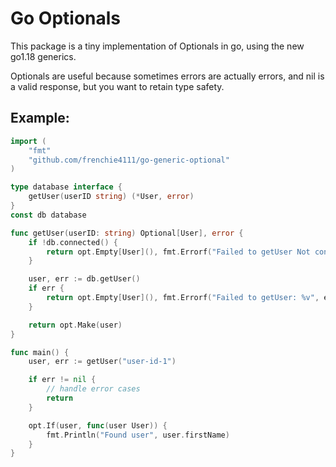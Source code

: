# Go Optionals

This package is a tiny implementation of Optionals in go, using the new go1.18
generics.

Optionals are useful because sometimes errors are actually errors, and nil is a
valid response, but you want to retain type safety.

## Example:

```go
import (
	"fmt"
	"github.com/frenchie4111/go-generic-optional"
)

type database interface {
	getUser(userID string) (*User, error)
}
const db database

func getUser(userID: string) Optional[User], error {
	if !db.connected() {
		return opt.Empty[User](), fmt.Errorf("Failed to getUser Not connected to DB")
	}

	user, err := db.getUser()
	if err {
		return opt.Empty[User](), fmt.Errorf("Failed to getUser: %v", err)
	}

	return opt.Make(user)
}

func main() {
	user, err := getUser("user-id-1")

	if err != nil {
		// handle error cases
		return
	}

	opt.If(user, func(user User)) {
		fmt.Println("Found user", user.firstName)
	}
}
```
